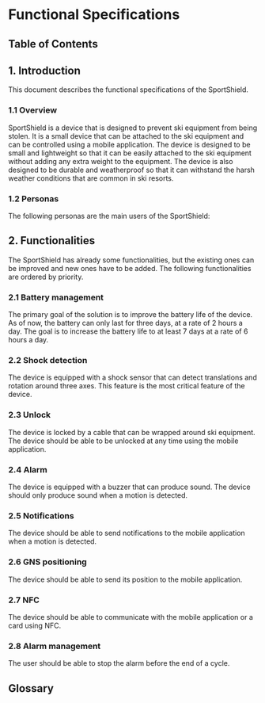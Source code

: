 # Functional Specifications

## Table of Contents

## 1. Introduction

This document describes the functional specifications of the SportShield.

### 1.1 Overview

SportShield is a device that is designed to prevent ski equipment from being stolen. It is a small device that can be attached to the ski equipment and can be controlled using a mobile application. The device is designed to be small and lightweight so that it can be easily attached to the ski equipment without adding any extra weight to the equipment. The device is also designed to be durable and weatherproof so that it can withstand the harsh weather conditions that are common in ski resorts.

### 1.2 Personas

The following personas are the main users of the SportShield:

## 2. Functionalities

The SportShield has already some functionalities, but the existing ones can be improved and new ones have to be added. The following functionalities are ordered by priority.

### 2.1 Battery management

The primary goal of the solution is to improve the battery life of the device. As of now, the battery can only last for three days, at a rate of 2 hours a day. The goal is to increase the battery life to at least 7 days at a rate of 6 hours a day.

### 2.2 Shock detection

The device is equipped with a shock sensor that can detect translations and rotation around three axes. This feature is the most critical feature of the device.

### 2.3 Unlock

The device is locked by a cable that can be wrapped around ski equipment. The device should be able to be unlocked at any time using the mobile application.

### 2.4 Alarm

The device is equipped with a buzzer that can produce sound. The device should only produce sound when a motion is detected.

### 2.5 Notifications

The device should be able to send notifications to the mobile application when a motion is detected.

### 2.6 GNS positioning

The device should be able to send its position to the mobile application.

### 2.7 NFC

The device should be able to communicate with the mobile application or a card using NFC.

### 2.8 Alarm management

The user should be able to stop the alarm before the end of a cycle.

## Glossary
